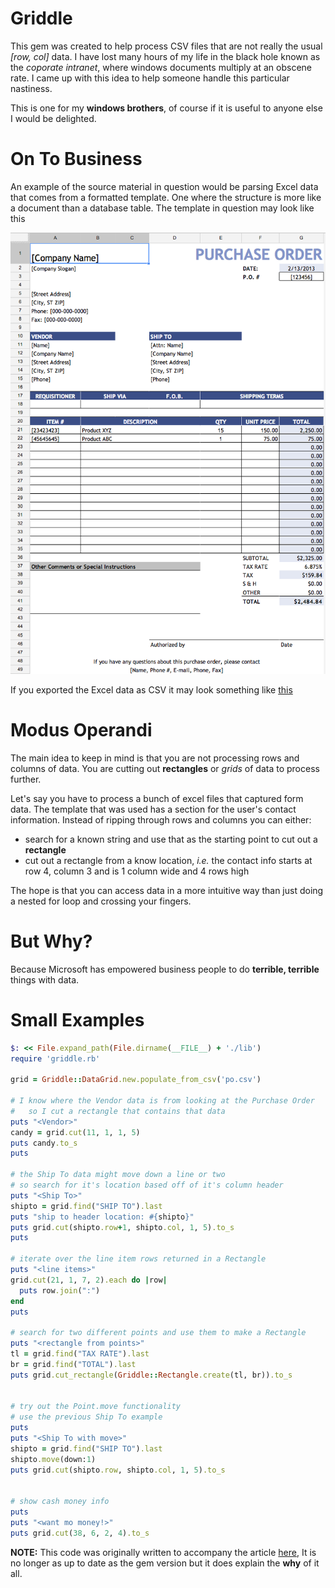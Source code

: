 Griddle
=======

This gem was created to help process CSV files that are not really the usual *[row, col]* data.
I have lost many hours of my life in the black hole known as the *coporate intranet*, where windows documents multiply at an obscene rate.
I came up with this idea to help someone handle this particular nastiness.

This is one for my **windows brothers**, of course if it is useful to anyone else I would be delighted.

On To Business
==============

An example of the source material in question would be parsing Excel data that comes from a formatted template. One where the structure is more like a document than a database table.
The template in question may look like this  

![](data/example.png)  

If you exported the Excel data as CSV it may look something like [this](data/po.csv)

Modus Operandi
==============

The main idea to keep in mind is that you are not processing rows and columns of data.
You are cutting out **rectangles** or *grids* of data to process further.

Let's say you have to process a bunch of excel files that captured form data.
The template that was used has a section for the user's contact information.
Instead of ripping through rows and columns you can either:  
- search for a known string and use that as the starting point to cut out a  **rectangle**
- cut out a rectangle from a know location, *i.e.* the contact info starts at row 4, column 3 and is 1 column wide and 4 rows high

The hope is that you can access data in a more intuitive way than just doing a nested for loop and crossing your fingers.

But Why?
=======

Because Microsoft has empowered business people to do **terrible, terrible** things with data.

Small Examples
==============

```ruby
$: << File.expand_path(File.dirname(__FILE__) + './lib')
require 'griddle.rb'

grid = Griddle::DataGrid.new.populate_from_csv('po.csv')

# I know where the Vendor data is from looking at the Purchase Order
#   so I cut a rectangle that contains that data
puts "<Vendor>"
candy = grid.cut(11, 1, 1, 5)
puts candy.to_s
puts

# the Ship To data might move down a line or two
# so search for it's location based off of it's column header
puts "<Ship To>"
shipto = grid.find("SHIP TO").last
puts "ship to header location: #{shipto}"
puts grid.cut(shipto.row+1, shipto.col, 1, 5).to_s
puts

# iterate over the line item rows returned in a Rectangle
puts "<line items>"
grid.cut(21, 1, 7, 2).each do |row|
  puts row.join(":")
end
puts

# search for two different points and use them to make a Rectangle
puts "<rectangle from points>"
tl = grid.find("TAX RATE").last
br = grid.find("TOTAL").last
puts grid.cut_rectangle(Griddle::Rectangle.create(tl, br)).to_s


# try out the Point.move functionality
# use the previous Ship To example
puts
puts "<Ship To with move>"
shipto = grid.find("SHIP TO").last
shipto.move(down:1)
puts grid.cut(shipto.row, shipto.col, 1, 5).to_s


# show cash money info
puts
puts "<want mo money!>"
puts grid.cut(38, 6, 2, 4).to_s
```


**NOTE:** This code was originally written to accompany the article [here](http://pregnantfist.tumblr.com/post/42406731034/eating-glue-or-how-to-parse-csv-like-a-pre-schooler),
It is no longer as up to date as the gem version but it does explain the **why** of it all.
